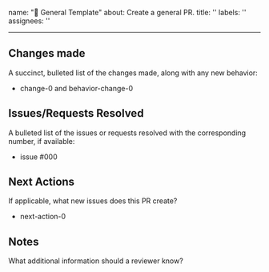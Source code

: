 name: "🧠 General Template"
about: Create a general PR. 
title: ''
labels: ''
assignees: ''

---

## Changes made
A succinct, bulleted list of the changes made, along with any new behavior:

* change-0 and behavior-change-0

## Issues/Requests Resolved
A bulleted list of the issues or requests resolved with the corresponding number, if available:

* issue #000

## Next Actions 
If applicable, what new issues does this PR create?

* next-action-0

## Notes
What additional information should a reviewer know? 